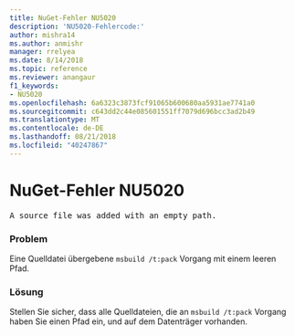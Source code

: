 ```yaml
---
title: NuGet-Fehler NU5020
description: 'NU5020-Fehlercode:'
author: mishra14
ms.author: anmishr
manager: rrelyea
ms.date: 8/14/2018
ms.topic: reference
ms.reviewer: anangaur
f1_keywords:
- NU5020
ms.openlocfilehash: 6a6323c3873fcf91065b600680aa5931ae7741a0
ms.sourcegitcommit: c643dd2c44e085601551ff7079d696bcc3ad2b49
ms.translationtype: MT
ms.contentlocale: de-DE
ms.lasthandoff: 08/21/2018
ms.locfileid: "40247867"
---
```

# <a name="nuget-error-nu5020"></a>NuGet-Fehler NU5020
<pre>A source file was added with an empty path.</pre>

### <a name="issue"></a>Problem

Eine Quelldatei übergebene `msbuild /t:pack` Vorgang mit einem leeren Pfad.


### <a name="solution"></a>Lösung

Stellen Sie sicher, dass alle Quelldateien, die an `msbuild /t:pack` Vorgang haben Sie einen Pfad ein, und auf dem Datenträger vorhanden.

